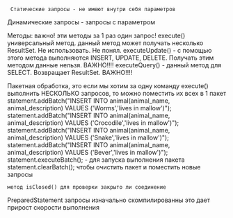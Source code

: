      Статические запросы - не имеют внутри себя параметров
   Динамические запросы - запросы с параметром
   
   
    
  Методы: 
  важно! эти методы за 1 раз один запрос!
    execute() универсальный метод. данный метод может получать несколько ResultSet. Не использовать. Не понял.
    executeUpdate() - с помощью этого метода выполняются INSERT, UPDATE, DELETE. Получать этим методом данные нельзя. ВАЖНО!!!!
    executeQuery() - данный метод для SELECT. Возвращает ResultSet. ВАЖНО!!!!
    
    
    
  Пакетная обработка, это если мы хотим за одну команду execute() выполнить НЕСКОЛЬКО запросов, то можно поместить их всех в 1 пакет
   statement.addBatch("INSERT INTO animal(animal_name, animal_description) VALUES ('Worms','lives in mallow')");
   statement.addBatch("INSERT INTO animal(animal_name, animal_description) VALUES ('Crocodile','lives in mallow')");
   statement.addBatch("INSERT INTO animal(animal_name, animal_description) VALUES ('Snake','lives in mallow')");
   statement.addBatch("INSERT INTO animal(animal_name, animal_description) VALUES ('Bever','lives in mallow')");
   statement.executeBatch(); - для запуска выполнения пакета
   statement.clearBatch(); чтобы очистить пакет и поместить новые запросы
    
    
    метод isClosed() для проверки закрыто ли соединение
    
    
PreparedStatement запросы изначально скомпилированны это дает прирост скорости выполнения